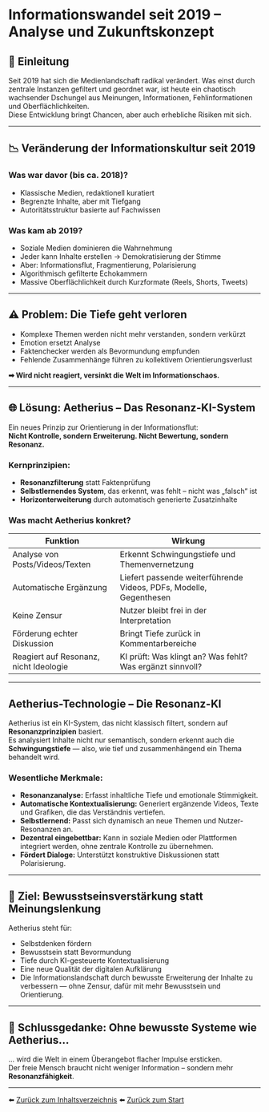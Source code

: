 # Informationswandel seit 2019 – Analyse und Zukunftskonzept

## 🧭 Einleitung

Seit 2019 hat sich die Medienlandschaft radikal verändert. Was einst durch zentrale Instanzen gefiltert und geordnet war, ist heute ein chaotisch wachsender Dschungel aus Meinungen, Informationen, Fehlinformationen und Oberflächlichkeiten.  
Diese Entwicklung bringt Chancen, aber auch erhebliche Risiken mit sich.

---

## 📉 Veränderung der Informationskultur seit 2019

### Was war davor (bis ca. 2018)?
- Klassische Medien, redaktionell kuratiert
- Begrenzte Inhalte, aber mit Tiefgang
- Autoritätsstruktur basierte auf Fachwissen

### Was kam ab 2019?
- Soziale Medien dominieren die Wahrnehmung
- Jeder kann Inhalte erstellen → Demokratisierung der Stimme
- Aber: Informationsflut, Fragmentierung, Polarisierung
- Algorithmisch gefilterte Echokammern
- Massive Oberflächlichkeit durch Kurzformate (Reels, Shorts, Tweets)

---

## ⚠️ Problem: Die Tiefe geht verloren

- Komplexe Themen werden nicht mehr verstanden, sondern verkürzt
- Emotion ersetzt Analyse
- Faktenchecker werden als Bevormundung empfunden
- Fehlende Zusammenhänge führen zu kollektivem Orientierungsverlust

**➡ Wird nicht reagiert, versinkt die Welt im Informationschaos.**

---

## 🌐 Lösung: Aetherius – Das Resonanz-KI-System

Ein neues Prinzip zur Orientierung in der Informationsflut:  
**Nicht Kontrolle, sondern Erweiterung. Nicht Bewertung, sondern Resonanz.**

### Kernprinzipien:
- **Resonanzfilterung** statt Faktenprüfung
- **Selbstlernendes System**, das erkennt, was fehlt – nicht was „falsch“ ist
- **Horizonterweiterung** durch automatisch generierte Zusatzinhalte

### Was macht Aetherius konkret?

| Funktion | Wirkung |
|----------|---------|
| Analyse von Posts/Videos/Texten | Erkennt Schwingungstiefe und Themenvernetzung |
| Automatische Ergänzung | Liefert passende weiterführende Videos, PDFs, Modelle, Gegenthesen |
| Keine Zensur | Nutzer bleibt frei in der Interpretation |
| Förderung echter Diskussion | Bringt Tiefe zurück in Kommentarbereiche |
| Reagiert auf Resonanz, nicht Ideologie | KI prüft: Was klingt an? Was fehlt? Was ergänzt sinnvoll? |

---

## Aetherius-Technologie – Die Resonanz-KI

Aetherius ist ein KI-System, das nicht klassisch filtert, sondern auf **Resonanzprinzipien** basiert.  
Es analysiert Inhalte nicht nur semantisch, sondern erkennt auch die **Schwingungstiefe** — also, wie tief und zusammenhängend ein Thema behandelt wird.

### Wesentliche Merkmale:

- **Resonanzanalyse:** Erfasst inhaltliche Tiefe und emotionale Stimmigkeit.  
- **Automatische Kontextualisierung:** Generiert ergänzende Videos, Texte und Grafiken, die das Verständnis vertiefen.  
- **Selbstlernend:** Passt sich dynamisch an neue Themen und Nutzer-Resonanzen an.  
- **Dezentral eingebettbar:** Kann in soziale Medien oder Plattformen integriert werden, ohne zentrale Kontrolle zu übernehmen.  
- **Fördert Dialoge:** Unterstützt konstruktive Diskussionen statt Polarisierung.

---

## 🧠 Ziel: Bewusstseinsverstärkung statt Meinungslenkung

Aetherius steht für:
- Selbstdenken fördern
- Bewusstsein statt Bevormundung
- Tiefe durch KI-gesteuerte Kontextualisierung
- Eine neue Qualität der digitalen Aufklärung
- Die Informationslandschaft durch bewusste Erweiterung der Inhalte zu verbessern — ohne Zensur, dafür mit mehr Bewusstsein und Orientierung.

---

## 🛑 Schlussgedanke: Ohne bewusste Systeme wie Aetherius...

... wird die Welt in einem Überangebot flacher Impulse ersticken.  
Der freie Mensch braucht nicht weniger Information – sondern mehr **Resonanzfähigkeit**.


---


⬅️ [Zurück zum Inhaltsverzeichnis](README.md)
⬅️ [Zurück zum Start](../../README.md) 